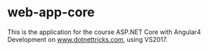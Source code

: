 # web-app-core

This is the application for the course ASP.NET Core with Angular4 Development on www.dotnettricks.com, using VS2017.
